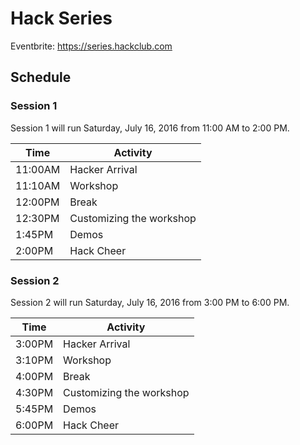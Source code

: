 # Hack Series

Eventbrite: https://series.hackclub.com

## Schedule

### Session 1

Session 1 will run Saturday, July 16, 2016 from 11:00 AM to 2:00 PM.

| Time    | Activity                 |
| ----    | ------------------------ |
| 11:00AM | Hacker Arrival           |
| 11:10AM | Workshop                 |
| 12:00PM | Break                    |
| 12:30PM | Customizing the workshop |
| 1:45PM  | Demos                    |
| 2:00PM  | Hack Cheer               |

### Session 2

Session 2 will run Saturday, July 16, 2016 from 3:00 PM to 6:00 PM.

| Time   | Activity                 |
| ----   | ------------------------ |
| 3:00PM | Hacker Arrival           |
| 3:10PM | Workshop                 |
| 4:00PM | Break                    |
| 4:30PM | Customizing the workshop |
| 5:45PM | Demos                    |
| 6:00PM | Hack Cheer               |
